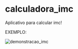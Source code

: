 # calculadora_imc
Aplicativo para calcular imc!

EXEMPLO:

![demonstracao_imc](https://github.com/user-attachments/assets/471a8449-4b2e-428c-a9c5-a0b566879e8f)
